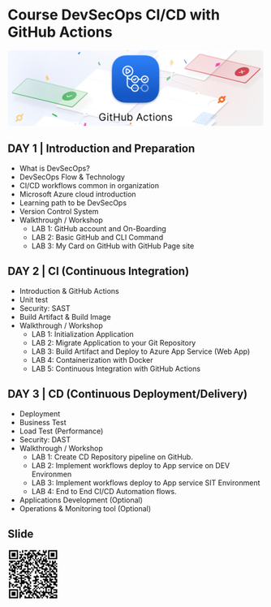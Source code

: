 # Course DevSecOps CI/CD with GitHub Actions

<img src="./img/image-20230222-043933.png">

## DAY 1 | Introduction and Preparation
- What is DevSecOps?
- DevSecOps Flow & Technology
- CI/CD workflows common in organization
- Microsoft Azure cloud introduction
- Learning path to be DevSecOps
- Version Control System
- Walkthrough / Workshop
    - LAB 1: GitHub account and On-Boarding
    - LAB 2: Basic GitHub and CLI Command
    - LAB 3: My Card on GitHub with GitHub Page site

## DAY 2 | CI (Continuous Integration)
- Introduction & GitHub Actions
- Unit test
- Security: SAST
- Build Artifact & Build Image
- Walkthrough / Workshop
    - LAB 1: Initialization Application
    - LAB 2: Migrate Application to your Git Repository
    - LAB 3: Build Artifact and Deploy to Azure App Service (Web App)
    - LAB 4: Containerization with Docker
    - LAB 5: Continuous Integration with GitHub Actions

## DAY 3 | CD (Continuous Deployment/Delivery)
- Deployment
- Business Test
- Load Test (Performance)
- Security: DAST
- Walkthrough / Workshop
    - LAB 1: Create CD Repository pipeline on GitHub.
    - LAB 2: Implement workflows deploy to App service on DEV Environmen
    - LAB 3: Implement workflows deploy to App service SIT Environment
    - LAB 4: End to End CI/CD Automation flows.
- Applications Development (Optional)
- Operations & Monitoring tool (Optional)


<h2>Slide</h2>

<img src="./img/qr.png" width="100px">